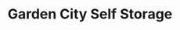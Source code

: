 ---
title: "Garden City Self Storage"
url: /garden-city/garden-city-self-storage/
shop: storage rental
---
